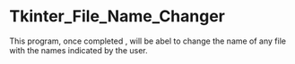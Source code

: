 # Tkinter_File_Name_Changer
This program, once completed , will be abel to change the name of any file with the names indicated by the user.
